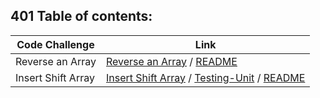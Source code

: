 ## 401 Table of contents:


|Code Challenge | Link |
|---------------|------|
|Reverse an Array| [Reverse an Array](https://github.com/engnour94/data-structures-and-algorithms/blob/array-shift/javascript/code-challenges/array-reverse/array-reverse.js)  / [README](https://github.com/engnour94/data-structures-and-algorithms/blob/array-shift/javascript/code-challenges/array-reverse/readme.md)|
|Insert Shift Array| [Insert Shift Array]('https://github.com/engnour94/data-structures-and-algorithms/blob/array-shift/javascript/code-challenges/array-shift/array-shift.js')  /  [Testing-Unit](https://github.com/engnour94/data-structures-and-algorithms/tree/array-shift/javascript/code-challenges/array-shift/test)  / [README](https://github.com/engnour94/data-structures-and-algorithms/blob/array-shift/javascript/code-challenges/array-shift/readme.md)|
  
